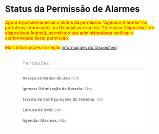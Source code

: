# Status da Permissão de Alarmes

<mark style="color:red;">Agora é possível acessar o status da permissão "Agendar Alarmes" no portal nas Informações do Dispositivo e na tela "Gerenciar Dispositivo" de dispositivos Android, permitindo aos administradores verificar a conformidade desta permissão.</mark>

<mark style="color:red;">Mais informações na seção</mark> [Informações do Dispositivo](../../portal/dispositivos/lista-de-dispositivos/informacoes-do-dispositivo.md).

<figure><img src="../../../.gitbook/assets/image (1) (1) (1) (1).png" alt=""><figcaption></figcaption></figure>
